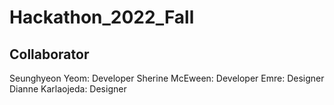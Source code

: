 # Hackathon_2022_Fall

## Collaborator
Seunghyeon Yeom: Developer
Sherine McEween: Developer
Emre: Designer
Dianne Karlaojeda: Designer

##